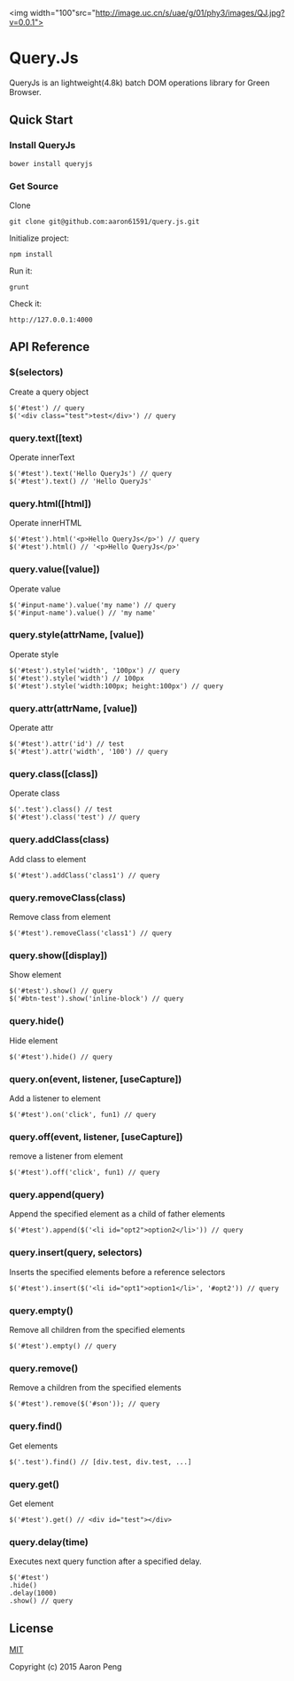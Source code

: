 <img width="100"src="http://image.uc.cn/s/uae/g/01/phy3/images/QJ.jpg?v=0.0.1">
# Query.Js

QueryJs is an lightweight(4.8k) batch DOM operations library for Green Browser.

## Quick Start

### Install QueryJs

	bower install queryjs

### Get Source

Clone
	
	git clone git@github.com:aaron61591/query.js.git

Initialize project:

    npm install

Run it:

    grunt

Check it:

    http://127.0.0.1:4000
    
## API Reference

### $(selectors)

Create a query object

	$('#test') // query
	$('<div class="test">test</div>') // query
	
### query.text([text)

Operate innerText

	$('#test').text('Hello QueryJs') // query
	$('#test').text() // 'Hello QueryJs'
	
### query.html([html])

Operate innerHTML

	$('#test').html('<p>Hello QueryJs</p>') // query
	$('#test').html() // '<p>Hello QueryJs</p>'
	
### query.value([value])

Operate value

	$('#input-name').value('my name') // query
	$('#input-name').value() // 'my name'
	
### query.style(attrName, [value])

Operate style

	$('#test').style('width', '100px') // query
	$('#test').style('width') // 100px
	$('#test').style('width:100px; height:100px') // query
	
### query.attr(attrName, [value])

Operate attr

	$('#test').attr('id') // test
	$('#test').attr('width', '100') // query
	
### query.class([class])

Operate class

	$('.test').class() // test
	$('#test').class('test') // query
	
### query.addClass(class)

Add class to element

	$('#test').addClass('class1') // query
	
### query.removeClass(class)

Remove class from element

	$('#test').removeClass('class1') // query
	
### query.show([display])

Show element

	$('#test').show() // query
	$('#btn-test').show('inline-block') // query
	
### query.hide()

Hide element

	$('#test').hide() // query
	
### query.on(event, listener, [useCapture])

Add a listener to element

	$('#test').on('click', fun1) // query
	
### query.off(event, listener, [useCapture])

remove a listener from element

	$('#test').off('click', fun1) // query
	
### query.append(query)

Append the specified element as a child of father elements

	$('#test').append($('<li id="opt2">option2</li>')) // query
	
### query.insert(query, selectors)

Inserts the specified elements before a reference selectors

	$('#test').insert($('<li id="opt1">option1</li>', '#opt2')) // query
	
### query.empty()

Remove all children from the specified elements

	$('#test').empty() // query

### query.remove()

Remove a children from the specified elements

	$('#test').remove($('#son')); // query
	
### query.find()

Get elements

	$('.test').find() // [div.test, div.test, ...]
	
### query.get()

Get element

	$('#test').get() // <div id="test"></div>
	
### query.delay(time)

Executes next query function after a specified delay.

	$('#test')
	.hide()
	.delay(1000)
	.show() // query

## License

[MIT](http://opensource.org/licenses/MIT)

Copyright (c) 2015 Aaron Peng
